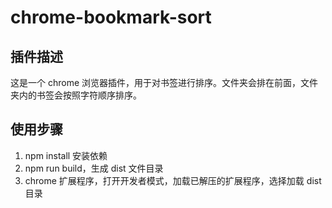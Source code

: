 # chrome-bookmark-sort

## 插件描述

这是一个 chrome 浏览器插件，用于对书签进行排序。文件夹会排在前面，文件夹内的书签会按照字符顺序排序。

## 使用步骤

1. npm install 安装依赖
2. npm run build，生成 dist 文件目录
3. chrome 扩展程序，打开开发者模式，加载已解压的扩展程序，选择加载 dist 目录

